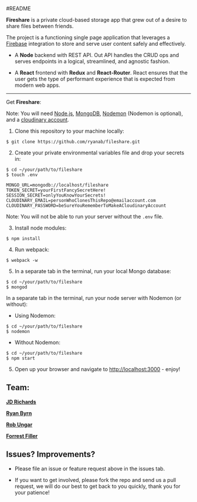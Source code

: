 #README

**Fireshare** is a private cloud-based storage app that grew out of a desire to share files between friends.

The project is a functioning single page application that leverages a [Firebase](https://firebase.google.com) integration to store and serve user content safely and effectively.

- A **Node** backend with REST API. Out API handles the CRUD ops and serves endpoints in a logical, streamlined, and agnostic fashion.

- A **React** frontend with **Redux** and **React-Router**.  React ensures that the user gets the type of performant experience that is expected from modern web apps.


---



Get **Fireshare**:

Note: You will need [Node.js](https://nodejs.org/en/download/), [MongoDB](https://www.mongodb.com/), [Nodemon](https://nodemon.io/) (Nodemon is optional), and a [cloudinary account](http://cloudinary.com/).

1. Clone this repository to your machine locally:
```
$ git clone https://github.com/ryanab/fileshare.git
```
2. Create your private environmental variables file and drop your secrets in:
```
$ cd ~/your/path/to/fileshare
$ touch .env
```

```
MONGO_URL=mongodb://localhost/fileshare
TOKEN_SECRET=yourFirstFancySecretHere!
SESSION_SECRET=onlyYouKnowYourSecrets!
CLOUDINARY_EMAIL=personWhoClonesThisRepo@emailaccount.com
CLOUDINARY_PASSWORD=beSureYouRememberToMakeACloudinaryAccount
```

Note: You will not be able to run your server without the ```.env``` file.

3. Install node modules:
```
$ npm install
```
4. Run webpack:
```
$ webpack -w
```
5. In a separate tab in the terminal, run your local Mongo database:
```
$ cd ~/your/path/to/fileshare
$ mongod
```
In a separate tab in the terminal, run your node server with Nodemon (or without):
- Using Nodemon:
```
$ cd ~/your/path/to/fileshare
$ nodemon
```
- Without Nodemon:
```
$ cd ~/your/path/to/fileshare
$ npm start
```
5. Open up your browser and navigate to [http://localhost:3000](http://localhost:3000) - enjoy!


Team:
---

**[JD Richards](https://github.com/jdrichardstech)**

**[Ryan Byrn](https://github.com/ryanab)**

**[Rob Ungar](https://github.com/robungar)**

**[Forrest Filler](https://github.com/forrestfiller)**


Issues? Improvements?
---
- Please file an issue or feature request above in the issues tab.

- If you want to get involved, please fork the repo and send us a pull request, we will do our best to get back to you quickly, thank you for your patience!
